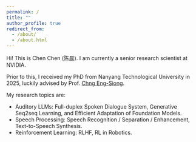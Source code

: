 ```yaml
---
permalink: /
title: ""
author_profile: true
redirect_from: 
  - /about/
  - /about.html
---
```



Hi! This is Chen Chen (陈晨). I am currently a senior research scientist at NVIDIA. 

Prior to this, I received my PhD from Nanyang Technological University in 2025, luckily advised by Prof. [Chng Eng-Siong](https://scholar.google.com/citations?user=FJodrCcAAAAJ&hl=en).

My research topics are: 
- Auditory LLMs: Full-duplex Spoken Dialogue System, Generative Seq2seq Learning, and Efficient Adaptation of Foundation Models.
- Speech Processing: Speech Recognition / Separation / Enhancement, Text-to-Speech Synthesis.
- Reinforcement Learning: RLHF, RL in Robotics. 





